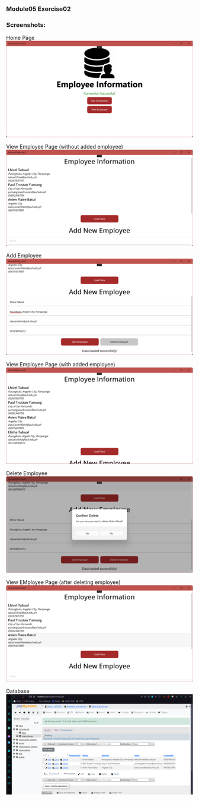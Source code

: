 ### Module05 Exercise02

### Screenshots:
Home Page
![homepage](./Screenshots/test-conn.png)

View Employee Page (without added employee)
![viewemployeepage](./Screenshots/view-emp1.png)

Add Employee
![viewemployeepage](./Screenshots/add-emp1.png)

View Employee Page (with added employee)
![viewemployeepage](./Screenshots/view-emp2.png)

Delete Employee
![viewemployeepage](./Screenshots/del-emp.png)

View EMployee Page (after deleting employee)
![viewemployeepage](./Screenshots/view-emp3.png)

Database
![companydb](./Screenshots/database.png)
